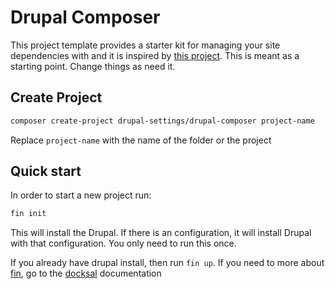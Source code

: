 # Drupal Composer

This project template provides a starter kit for managing your site dependencies with and it is inspired by 
[this project][drupal-composer]. This is meant as a starting point. Change things as need it.

## Create Project
```bash
composer create-project drupal-settings/drupal-composer project-name
```
Replace `project-name` with the name of the folder or the project

## Quick start
In order to start a new project run:
```bash
fin init
```
This will install the Drupal. If there is an configuration, it will install Drupal with that configuration. 
You only need to run this once.

If you already have drupal install, then run `fin up`. If you need to more about [fin][docksal], go to the [docksal][docksal] documentation



[drupal-composer]: https://github.com/drupal-composer/drupal-project
[docksal]: https://docs.docksal.io/
